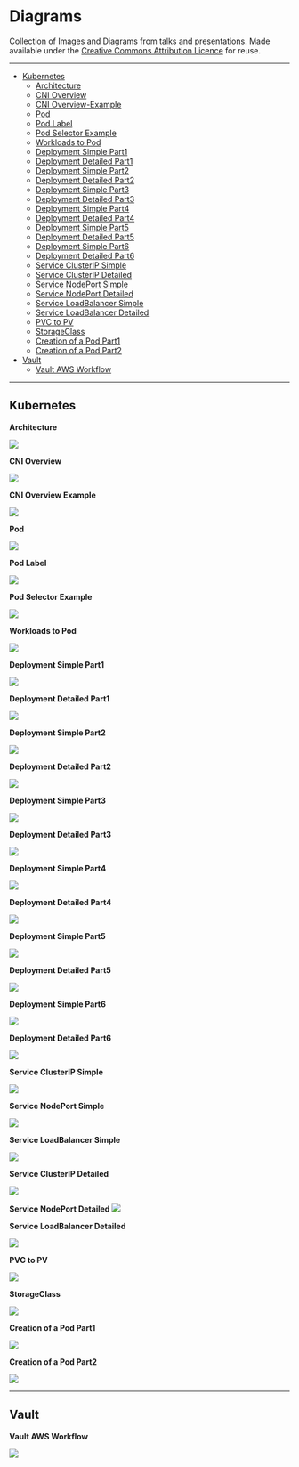 # Diagrams

Collection of Images and Diagrams from talks and presentations. Made available under the [Creative Commons Attribution Licence](https://creativecommons.org/licenses/by/4.0/) for reuse.

---
* [Kubernetes](#Kubernetes)
  * [Architecture](#architecture)
  * [CNI Overview](#CNI-Overview)
  * [CNI Overview-Example](#CNI-Overview-Example)
  * [Pod](#Pod)
  * [Pod Label](#Pod-Label)
  * [Pod Selector Example](#Pod-Selector-Example)
  * [Workloads to Pod](#Workloads-to-Pod)
  * [Deployment Simple Part1](#Deployment-Simple-Part1)
  * [Deployment Detailed Part1](#Deployment-Detailed-Part1)
  * [Deployment Simple Part2](#Deployment-Simple-Part2)
  * [Deployment Detailed Part2](#Deployment-Detailed-Part2)
  * [Deployment Simple Part3](#Deployment-Simple-Part3)
  * [Deployment Detailed Part3](#Deployment-Detailed-Part3)
  * [Deployment Simple Part4](#Deployment-Simple-Part4)
  * [Deployment Detailed Part4](#Deployment-Detailed-Part4)
  * [Deployment Simple Part5](#Deployment-Simple-Part5)
  * [Deployment Detailed Part5](#Deployment-Detailed-Part5)
  * [Deployment Simple Part6](#Deployment-Simple-Part6)
  * [Deployment Detailed Part6](#Deployment-Detailed-Part6)
  * [Service ClusterIP Simple](#Service-ClusterIP-Simple)
  * [Service ClusterIP Detailed](#Service-ClusterIP-Detailed)
  * [Service NodePort Simple](#Service-NodePort-Simple)
  * [Service NodePort Detailed](#Service-NodePort-Detailed)
  * [Service LoadBalancer Simple](#Service-LoadBalancer-Simple)
  * [Service LoadBalancer Detailed](#Service-LoadBalancer-Detailed)
  * [PVC to PV](#PVC-to-PV)
  * [StorageClass](#StorageClass)
  * [Creation of a Pod Part1](#Creation-of-a-Pod-Part1)
  * [Creation of a Pod Part2](#Creation-of-a-Pod-Part2)
* [Vault](#Vault)
  * [Vault AWS Workflow](#Vault-AWS-Workflow)

---

## Kubernetes

**Architecture**

![](Kubernetes/Architecture_Small.png)

**CNI Overview**

![](Kubernetes/CNI_Overview_Small.png)

**CNI Overview Example**

![](Kubernetes/CNI_Overview_Example_Small.png)

**Pod**

![](Kubernetes/Pod_Small.png)

**Pod Label**

![](Kubernetes/Pod_Label_Small.png)

**Pod Selector Example**

![](Kubernetes/Pod_Selector_Example_Small.png)

**Workloads to Pod**

![](Kubernetes/Workloads_to_Pod_Small.png)

**Deployment Simple Part1**

![](Kubernetes/Deployment_Simple_Part1_Small.png)

**Deployment Detailed Part1**

![](Kubernetes/Deployment_Detailed_Part1_Small.png)

**Deployment Simple Part2**

![](Kubernetes/Deployment_Simple_Part2_Small.png)

**Deployment Detailed Part2**

![](Kubernetes/Deployment_Detailed_Part2_Small.png)

**Deployment Simple Part3**

![](Kubernetes/Deployment_Simple_Part3_Small.png)

**Deployment Detailed Part3**

![](Kubernetes/Deployment_Detailed_Part3_Small.png)

**Deployment Simple Part4**

![](Kubernetes/Deployment_Simple_Part4_Small.png)

**Deployment Detailed Part4**

![](Kubernetes/Deployment_Detailed_Part4_Small.png)

**Deployment Simple Part5**

![](Kubernetes/Deployment_Simple_Part5_Small.png)

**Deployment Detailed Part5**

![](Kubernetes/Deployment_Detailed_Part5_Small.png)

**Deployment Simple Part6**

![](Kubernetes/Deployment_Simple_Part6_Small.png)

**Deployment Detailed Part6**

![](Kubernetes/Deployment_Detailed_Part6_Small.png)


**Service ClusterIP Simple**

![](Kubernetes/Service_ClusterIP_Simple_Small.png)

**Service NodePort Simple**

![](Kubernetes/Service_NodePort_Simple_Small.png)

**Service LoadBalancer Simple**

![](Kubernetes/Service_LoadBalancer_Simple_Small.png)

**Service ClusterIP Detailed**

![](Kubernetes/Service_ClusterIP_Detailed_Small.png)

**Service NodePort Detailed**
![](Kubernetes/Service_NodePort_Detailed_Small.png)

**Service LoadBalancer Detailed**

![](Kubernetes/Service_LoadBalancer_Detailed_Small.png)

**PVC to PV**

![](Kubernetes/PVC_PV_Small.png)

**StorageClass**

![](Kubernetes/StorageClass_Small.png)

**Creation of a Pod Part1**

![](Kubernetes/Creation_of_a_Pod_Part1_Small.png)

**Creation of a Pod Part2**

![](Kubernetes/Creation_of_a_Pod_part2_Small.png)

---

## Vault

**Vault AWS Workflow**

![](Vault/Vault_AWS_Workflow_Small.png)